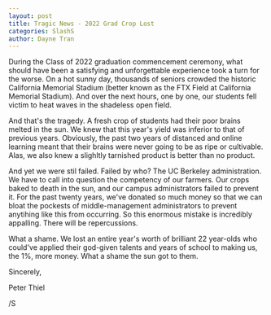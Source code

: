 ```yaml
---
layout: post
title: Tragic News - 2022 Grad Crop Lost
categories: SlashS
author: Dayne Tran
---
```


During the Class of 2022 graduation commencement ceremony, what should have been
a satisfying and unforgettable experience took a turn for the worse. On a hot
sunny day, thousands of seniors crowded the historic California Memorial Stadium
(better known as the FTX Field at California Memorial Stadium). And over the
next hours, one by one, our students fell victim to heat waves in the shadeless
open field.

And that's the tragedy. A fresh crop of students had their poor brains
melted in the sun. We knew that this year's yield was inferior to that of
previous years. Obviously, the past two years of distanced and online learning
meant that their brains were never going to be as ripe or cultivable. Alas,
we also knew a slighltly tarnished product is better than no product.

And yet we were stil failed. Failed by who? The UC Berkeley administration. We
have to call into question the competency of our farmers. Our crops baked to
death in the sun, and our campus administrators failed to prevent it. For the
past twenty years, we've donated so much money so that we can bloat the pockests
of middle-management administrators to prevent anytihing like this from
occurring. So this enormous mistake is incredibly appalling. There will be
repercussions. 

What a shame. We lost an entire year's worth of brilliant 22 year-olds who
could've applied their god-given talents and years of school to making us, the
1%, more money. What a shame the sun got to them.



Sincerely,

Peter Thiel

/S
